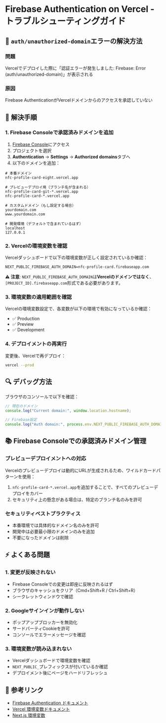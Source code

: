 # Firebase Authentication on Vercel - トラブルシューティングガイド

## 🚨 `auth/unauthorized-domain`エラーの解決方法

### 問題

Vercelでデプロイした際に「認証エラーが発生しました: Firebase: Error (auth/unauthorized-domain)」が表示される

### 原因

Firebase AuthenticationがVercelドメインからのアクセスを承認していない

## 📝 解決手順

### 1. Firebase Consoleで承認済みドメインを追加

1. [Firebase Console](https://console.firebase.google.com)にアクセス
2. プロジェクトを選択
3. **Authentication** → **Settings** → **Authorized domains**タブへ
4. 以下のドメインを追加：

```
# 本番ドメイン
nfc-profile-card-eight.vercel.app

# プレビューデプロイ用（ブランチ名が含まれる）
nfc-profile-card-git-*.vercel.app
nfc-profile-card-*.vercel.app

# カスタムドメイン（もし設定する場合）
yourdomain.com
www.yourdomain.com

# 開発環境（デフォルトで含まれているはず）
localhost
127.0.0.1
```

### 2. Vercelの環境変数を確認

Vercelダッシュボードで以下の環境変数が正しく設定されているか確認：

```env
NEXT_PUBLIC_FIREBASE_AUTH_DOMAIN=nfc-profile-card.firebaseapp.com
```

⚠️ **注意**: `NEXT_PUBLIC_FIREBASE_AUTH_DOMAIN`は**Vercelのドメインではなく**、`[PROJECT_ID].firebaseapp.com`形式である必要があります。

### 3. 環境変数の適用範囲を確認

Vercelの環境変数設定で、各変数が以下の環境で有効になっているか確認：

- ✅ Production
- ✅ Preview
- ✅ Development

### 4. デプロイメントの再実行

変更後、Vercelで再デプロイ：

```bash
vercel --prod
```

## 🔍 デバッグ方法

ブラウザのコンソールで以下を確認：

```javascript
// 現在のドメイン
console.log("Current domain:", window.location.hostname);

// Firebase設定
console.log("Auth domain:", process.env.NEXT_PUBLIC_FIREBASE_AUTH_DOMAIN);
```

## 📚 Firebase Consoleでの承認済みドメイン管理

### プレビューデプロイメントへの対応

Vercelのプレビューデプロイは動的にURLが生成されるため、ワイルドカードパターンを使用：

1. `nfc-profile-card-*.vercel.app`を追加することで、すべてのプレビューデプロイをカバー
2. セキュリティ上の懸念がある場合は、特定のブランチ名のみを許可

### セキュリティベストプラクティス

- 本番環境では具体的なドメイン名のみを許可
- 開発中は必要最小限のドメインのみを追加
- 不要になったドメインは削除

## ⚡ よくある問題

### 1. 変更が反映されない

- Firebase Consoleでの変更は即座に反映されるはず
- ブラウザのキャッシュをクリア（Cmd+Shift+R / Ctrl+Shift+R）
- シークレットウィンドウで確認

### 2. Googleサインインが動作しない

- ポップアップブロッカーを無効化
- サードパーティCookieを許可
- コンソールでエラーメッセージを確認

### 3. 環境変数が読み込まれない

- Vercelダッシュボードで環境変数を確認
- `NEXT_PUBLIC_`プレフィックスが付いているか確認
- デプロイメント後にページをハードリフレッシュ

## 🔗 参考リンク

- [Firebase Authentication ドキュメント](https://firebase.google.com/docs/auth/web/start)
- [Vercel 環境変数ドキュメント](https://vercel.com/docs/environment-variables)
- [Next.js 環境変数](https://nextjs.org/docs/basic-features/environment-variables)
